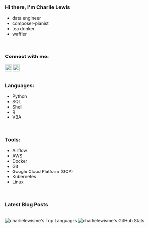 ### Hi there, I'm Charlie Lewis
- data engineer
- composer-pianist
- tea drinker
- waffler

<br />

### Connect with me:
<!-- [<img align="left" alt="charlielewis.me" width="22px" src="https://raw.githubusercontent.com/iconic/open-iconic/master/svg/globe.svg" />][website] -->
[<img align="left" alt="charlielewisme | Twitter" width="22px" src="https://cdn.jsdelivr.net/npm/simple-icons@v3/icons/twitter.svg" />][twitter]
[<img align="left" alt="charlielewisme | LinkedIn" width="22px" src="https://cdn.jsdelivr.net/npm/simple-icons@v3/icons/linkedin.svg" />][linkedin]


<br />
<br />

### Languages:

- Python
- SQL
- Shell
- R
- VBA
<br />

### Tools:
- Airflow
- AWS
- Docker
- Git
- Google Cloud Platform (GCP)
- Kubernetes
- Linux
<br />

### Latest Blog Posts
<!-- BLOG-POST-LIST:START -->
<!-- BLOG-POST-LIST:END -->

<br />

<img align="left" alt="charlielewisme's Top Languages" src="https://github-readme-stats.vercel.app/api/top-langs/?username=charlielewis&langs_count=8&hide_border=true" />


<img align="left" alt="charlielewisme's GitHub Stats" src="https://github-readme-stats.vercel.app/api?username=charlielewisme&show_icons=true&hide_border=true" />

[website]: https://charlielewis.me/
[twitter]: https://twitter.com/charlielewisme
[linkedin]: https://linkedin.com/in/charlielewisme
